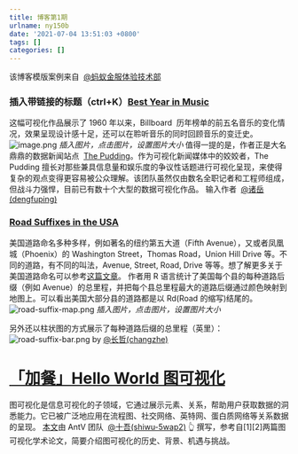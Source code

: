 ```yaml
---
title: 博客第1期
urlname: ny150b
date: '2021-07-04 13:51:03 +0800'
tags: []
categories: []
---
```


该博客模版案例来自  [@蚂蚁金服体验技术部](#)

###

### 插入带链接的标题（ctrl+K）[Best Year in Music](https://pudding.cool/projects/music-history/)

这幅可视化作品展示了 1960 年以来，Billboard  历年榜单的前五名音乐的变化情况，效果呈现设计感十足，还可以在聆听音乐的同时回顾音乐的变迁史。
![image.png](https://cdn.nlark.com/yuque/0/2019/png/85075/1569743511172-7dfff3da-684a-4902-babc-cd9117fe3b7a.png#align=left&display=inline&height=648&name=image.png&originHeight=1296&originWidth=2868&size=965213&status=done&width=1434)
_插入图片，点击图片，设置图片大小_
值得一提的是，作者正是大名鼎鼎的数据新闻站点  [The Pudding](https://pudding.cool/)。作为可视化新闻媒体中的姣姣者，The Pudding 擅长对那些兼具信息量和娱乐度的争议性话题进行可视化呈现，来使得复杂的观点变得更容易被公众理解。该团队虽然仅由数名全职记者和工程师组成，但战斗力强悍，目前已有数十个大型的数据可视化作品。
输入作者  [@诸岳(dengfuping)](/dengfuping)

### [Road Suffixes in the USA](https://erdavis.com/2019/07/04/road-suffixes-in-the-usa-take-2/)

美国道路命名多种多样，例如著名的纽约第五大道（Fifth Avenue），又或者凤凰城（Phoenix）的 Washington Street，Thomas Road，Union Hill Drive 等。不同的道路，有不同的叫法，Avenue, Street, Road, Drive 等等。想了解更多关于美国道路命名可以参考[这篇文章](http://blog.sina.com.cn/s/blog_7010d1db0101he93.html)。
作者用 R 语言统计了美国每个县的每种道路后缀（例如 Avenue）的总里程，并把每个县总里程最大的道路后缀通过颜色映射到地图上。可以看出美国大部分县的道路都是以 Rd(Road 的缩写)结尾的。
![road-suffix-map.png](https://cdn.nlark.com/yuque/0/2019/png/85075/1569743625739-f1c8b376-5632-4d08-8fcc-56142f0b0c1a.png#align=left&display=inline&height=603&name=road-suffix-map.png&originHeight=1767&originWidth=2048&size=328604&status=done&width=699)
_插入图片，点击图片，设置图片大小_

另外还以柱状图的方式展示了每种道路后缀的总里程（英里）：
![road-suffix-bar.png](https://cdn.nlark.com/yuque/0/2019/png/85075/1569743625720-b8759449-4b6a-4b11-bbc0-896fe8dca73e.png#align=left&display=inline&height=737&name=road-suffix-bar.png&originHeight=737&originWidth=890&size=23572&status=done&width=890)
by [@长哲(changzhe)](/changzhe)

# [「](https://zhuanlan.zhihu.com/p/83685690)[加餐」](https://zhuanlan.zhihu.com/p/83685690)[Hello World 图可视化](https://zhuanlan.zhihu.com/p/83685690)

图可视化是信息可视化的子领域，它通过展示元素、关系，帮助用户获取数据的洞悉能力。它已被广泛地应用在流程图、社交网络、英特网、蛋白质网络等关系数据的呈现。
[本文](https://zhuanlan.zhihu.com/p/83685690)由 AntV 团队  [@十吾(shiwu-5wap2)](/shiwu-5wap2) 👆 撰写，参考自[1][2]两篇图可视化学术论文，简要介绍图可视化的历史、背景、机遇与挑战。

